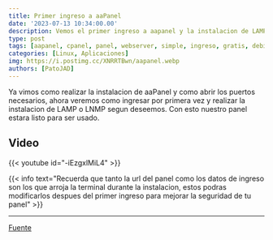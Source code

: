 ```yaml
---
title: Primer ingreso a aaPanel
date: '2023-07-13 10:34:00.00'
description: Vemos el primer ingreso a aapanel y la instalacion de LAMP o LNMP segun deseemos.
type: post
tags: [aapanel, cpanel, panel, webserver, simple, ingreso, gratis, debian, ubuntu, centos, deepin, python, php, mysql, apache, lamp, ngnx, lnmp]
categories: [Linux, Aplicaciones]
img: https://i.postimg.cc/XNRRTBwn/aapanel.webp
authors: [PatoJAD]
---
```


Ya vimos como realizar la instalacion de aaPanel y como abrir los puertos necesarios, ahora veremos como ingresar por primera vez y realizar la instalacion de LAMP o LNMP segun deseemos. Con esto nuestro panel estara listo para ser usado.

## Video

{{< youtube id="-iEzgxlMiL4" >}}

{{< info text="Recuerda que tanto la url del panel como los datos de ingreso son los que arroja la terminal durante la instalacion, estos podras modificarlos despues del primer ingreso para mejorar la seguridad de tu panel" >}}

* * *

[Fuente](https://www.aapanel.com/)
